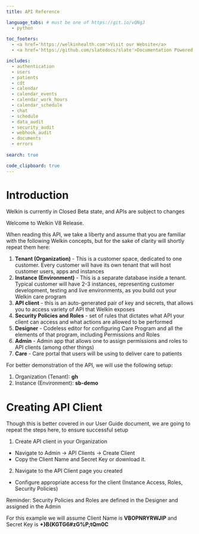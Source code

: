 ```yaml
---
title: API Reference

language_tabs: # must be one of https://git.io/vQNgJ
  - python
  
toc_footers:
  - <a href='https://welkinhealth.com'>Visit our Website</a>
  - <a href='https://github.com/slatedocs/slate'>Documentation Powered by Slate</a>

includes:
  - authentication
  - users
  - patients
  - cdt
  - calendar
  - calendar_events
  - calendar_work_hours
  - calendar_schedule
  - chat
  - schedule
  - data_audit
  - security_audit
  - webhook_audit
  - documents
  - errors
  
search: true

code_clipboard: true
---
```


# Introduction

<aside class="warning">
Welkin is currently in Closed Beta state, and APIs are subject to changes
</aside>


Welcome to Welkin V8 Release.

When reading this API, we take a liberty and assume that you are familiar with the following Welkin concepts, but for the sake of clarity will shortly repeat them here:

1. **Tenant (Organization)** - This is a customer space, dedicated to one customer. Every customer will have its own tenant that will host customer users, apps and instances
2. **Instance (Environment)** - This is a separate database inside a tenant. Typical customer will have 2-3 instances, representing customer development, testing and live environments, as you build out your Welkin care program
3. **API client** - this is an auto-generated pair of key and secrets, that allows you to access variety of API that Welkin exposes
4. **Security Policies and Roles** - set of rules that dictates what API your client can access and what actions are allowed to be performed
5. **Designer** - Codeless editor for configuring Care Program and all the elements of that program, including Permissions and Roles
6. **Admin** - Admin app that allows one to assign permissions and roles to API clients (among other things)
7. **Care** - Care portal that users will be using to deliver care to patients

For better demonstration of the API, we will use the following setup:

1. Organization (Tenant): **gh**
2. Instance (Environment): **sb-demo**

# Creating API Client
Though this is better covered in our User Guide document, we are going to repeat the steps here, to ensure successful setup

1. Create API client in your Organization 
  * Navigate to Admin -> API Clients -> Create Client
  * Copy the Client Name and Secret Key or download it.

2. Navigate to the API Client page you created
  * Configure appropriate access for the client (Instance Access, Roles, Security Policies)

Reminder: Security Policies and Roles are defined in the Designer and assigned in the Admin

For this example we will assume Client Name is **VBOPNRYRWJIP** and Secret Key is **+}B{KGTG6#zG%P;tQm0C**

